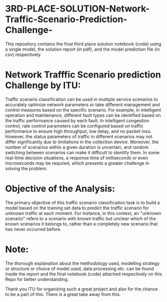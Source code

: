 # 3RD-PLACE-SOLUTION-Network-Traffic-Scenario-Prediction-Challenge-
This repository contains the final third place solution notebook (code) using a single model, the solution report (in pdf), and the model prediction file (in csv) respectively.

# Network Trafffic Scenario prediction Challenge by ITU: 
Traffic scenario classification can be used in multiple service scenarios to accurately optimize 
network parameters or take different management and control measures based on the specific 
scenario. For example, in intelligent operation and maintenance, different fault types can be 
identified based on the traffic performance caused by each fault. In intelligent congestion 
control, rate control parameters can be configured based on traffic performance to ensure high 
throughput, low delay, and no packet loss. However, the status parameters of traffic in 
different scenarios may not differ significantly due to limitations in the collection device. 
Moreover, the number of scenarios within a given duration is uncertain, and random switching 
between scenarios can make it difficult to identify them. In some real-time decision situations, 
a response time of milliseconds or even microseconds may be required, which presents a 
greater challenge in solving the problem.

# Objective of the Analysis: 
The primary objective of this traffic scenario classification task is to build a model based on the 
training set data to predict the traffic scenario for unknown traffic at each moment. For 
instance, in this context, an "unknown scenario" refers to a scenario with known traffic but 
unclear which of the known scenarios it belongs to, rather than a completely new scenario that 
has never occurred before.

# Note: 
The thorough explanation about the methodology used, modelling strategy or structure or choice of model used, data processing etc. can be found inside the report and the final notebook (code) attached respectively on this Repo for better understanding.

Thank you ITU for organizing such a great project and also for the chance to be a part of this. 
There is a great take away from this.
